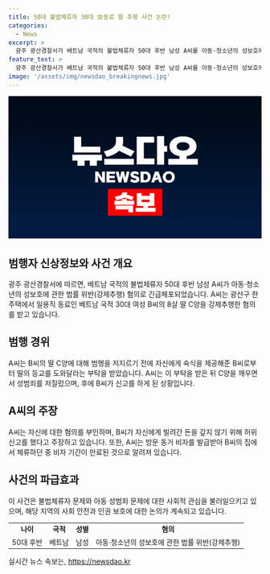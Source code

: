 ```yaml
---
title: 50대 불법체류자 30대 女동료 딸 추행 사건 논란!
categories:
  - News
excerpt: >
  광주 광산경찰서가 베트남 국적의 불법체류자 50대 후반 남성 A씨를 아동·청소년의 성보호에 관한 법률 위반(강제추행) 혐의로 긴급체포했다고 2일 발표했다. A씨는 일용직 동료의 8살 딸을 강제추행한 혐의를 받고 있으며, 경찰은 구속 영장 신청을 검토 중이다. 사건은 A씨가 숙식을 제공받은 동료의 딸을 강제추행한 것으로 드러나며, 혐의를 부인하고 있다. 관련하여 B씨는 불법체류자인 A씨를 거두어준 바 있다고 전해졌다.
feature_text: >
  광주 광산경찰서가 베트남 국적의 불법체류자 50대 후반 남성 A씨를 아동·청소년의 성보호에 관한 법률 위반(강제추행) 혐의로 긴급체포했다고 2일 발표했다. A씨는 일용직 동료의 8살 딸을 강제추행한 혐의를 받고 있으며, 경찰은 구속 영장 신청을 검토 중이다. 사건은 A씨가 숙식을 제공받은 동료의 딸을 강제추행한 것으로 드러나며, 혐의를 부인하고 있다. 관련하여 B씨는 불법체류자인 A씨를 거두어준 바 있다고 전해졌다.
image: '/assets/img/newsdao_breakingnews.jpg'
---
```


<p><img src="/assets/img/newsdao_breakingnews.jpg" alt="cryptoinkorea 속보" /></p>

<h2 data-ke-size="size26">범행자 신상정보와 사건 개요</h2>

<p data-ke-size="size16">광주 광산경찰서에 따르면, 베트남 국적의 불법체류자 50대 후반 남성 A씨가 아동·청소년의 성보호에 관한 법률 위반(강제추행) 혐의로 긴급체포되었습니다. A씨는 광산구 한 주택에서 일용직 동료인 베트남 국적 30대 여성 B씨의 8살 딸 C양을 강제추행한 혐의를 받고 있습니다.</p>

<h2 data-ke-size="size26">범행 경위</h2>

<p data-ke-size="size16">A씨는 B씨의 딸 C양에 대해 범행을 저지르기 전에 자신에게 숙식을 제공해준 B씨로부터 딸의 등교를 도와달라는 부탁을 받았습니다. A씨는 이 부탁을 받은 뒤 C양을 깨우면서 성범죄를 저질렀으며, 후에 B씨가 신고를 하게 된 상황입니다.</p>

<h2 data-ke-size="size26">A씨의 주장</h2>

<p data-ke-size="size16">A씨는 자신에 대한 혐의를 부인하며, B씨가 자신에게 빌려간 돈을 갚지 않기 위해 허위 신고를 했다고 주장하고 있습니다. 또한, A씨는 방문 동거 비자를 발급받아 B씨의 집에서 체류하던 중 비자 기간이 만료된 것으로 알려져 있습니다.</p>

<h2 data-ke-size="size26">사건의 파급효과</h2>

<p data-ke-size="size16">이 사건은 불법체류자 문제와 아동 성범죄 문제에 대한 사회적 관심을 불러일으키고 있으며, 해당 지역의 사회 안전과 인권 보호에 대한 논의가 계속되고 있습니다.</p>

<table>
    <tbody>
        <tr>
            <td style="text-align: center; height: 17px;"><b>나이</b></td>
            <td style="text-align: center; height: 17px;"><b>국적</b></td>
            <td style="text-align: center; height: 17px;"><b>성별</b></td>
            <td style="text-align: center; height: 17px;"><b>혐의</b></td>
        </tr>
        <tr>
            <td style="text-align: center; height: 17px;">50대 후반</td>
            <td style="text-align: center; height: 17px;">베트남</td>
            <td style="text-align: center; height: 17px;">남성</td>
            <td style="text-align: center; height: 17px;">아동·청소년의 성보호에 관한 법률 위반(강제추행)</td>
        </tr>
    </tbody>
</table>
실시간 뉴스 속보는, <a href="https://newsdao.kr" rel="dofollow">https://newsdao.kr</a>


